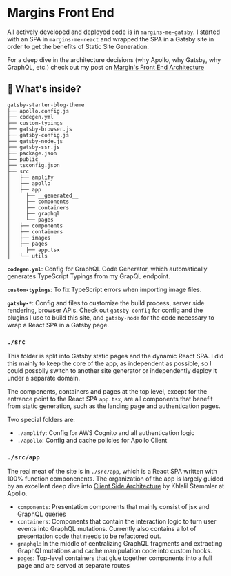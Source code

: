# Margins Front End

All actively developed and deployed code is in `margins-me-gatsby`. I started with an SPA in `margins-me-react` and wrapped the SPA in a Gatsby site in order to get the benefits of Static Site Generation.

For a deep dive in the architecture decisions (why Apollo, why Gatsby, why GraphQL, etc.) check out my post on [Margin's Front End Architecture](https://alexliusiqing.com/portfolio/margins/front-end)
## 🧐 What's inside?

```text
gatsby-starter-blog-theme
├── apollo.config.js
├── codegen.yml
├── custom-typings
├── gatsby-browser.js
├── gatsby-config.js
├── gatsby-node.js
├── gatsby-ssr.js
├── package.json
├── public
├── tsconfig.json
├── src
│   ├── amplify
│   ├── apollo
│   ├── app
│     ├── __generated__
│     ├── components
│     ├── containers
│     ├── graphql
│     └── pages
│   ├── components
│   ├── containers
│   ├── images
│   ├── pages
│     ├── app.tsx
│   └── utils
```

**`codegen.yml`**: Config for GraphQL Code Generator, which automatically generates TypeScript Typings from my GrapQL endpoint.

**`custom-typings`**: To fix TypeScript errors when importing image files.

**`gatsby-*`**: Config and files to customize the build process, server side rendering, browser APIs. Check out `gatsby-config` for config and the plugins I use to build this site, and `gatsby-node` for the code necessary to wrap a React SPA in a Gatsby page.

### `./src`

This folder is split into Gatsby static pages and the dynamic React SPA. I did this mainly to keep the core of the app, as independent as possible, so I could possbily switch to another site generator or independently deploy it under a separate domain.

The components, containers and pages at the top level, except for the entrance point to the React SPA `app.tsx`, are all components that benefit from static generation, such as the landing page and authentication pages.

Two special folders are:

- `./amplify`: Config for AWS Cognito and all authentication logic
- `./apollo`: Config and cache policies for Apollo Client

### `./src/app`
The real meat of the site is in `./src/app`, which is a React SPA written with 100% function componenents. The organization of the app is largely guided by an excellent deep dive into [Client Side Architecture](https://www.apollographql.com/blog/apollo-client-client-side-architecture-basics/) by Khlalil Stemmler at Apollo.

- `components`: Presentation components that mainly consist of jsx and GraphQL queries
- `containers`: Components that contain the interaction logic to turn user events into GraphQL mutations. Currently also contains a lot of presentation code that needs to be refactored out.
- `graphql`: In the middle of centralizing GraphQL fragments and extracting GraphQl mutations and cache manipulation code into custom hooks.
- `pages`: Top-level containers that glue together components into a full page and are served at separate routes